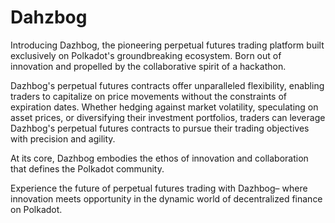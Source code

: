 # Dahzbog

Introducing Dazhbog, the pioneering perpetual futures trading platform built exclusively on Polkadot's groundbreaking ecosystem. Born out of innovation and propelled by the collaborative spirit of a hackathon.

Dazhbog's perpetual futures contracts offer unparalleled flexibility, enabling traders to capitalize on price movements without the constraints of expiration dates. Whether hedging against market volatility, speculating on asset prices, or diversifying their investment portfolios, traders can leverage Dazhbog's perpetual futures contracts to pursue their trading objectives with precision and agility.

At its core, Dazhbog embodies the ethos of innovation and collaboration that defines the Polkadot community.

Experience the future of perpetual futures trading with Dazhbog– where innovation meets opportunity in the dynamic world of decentralized finance on Polkadot.